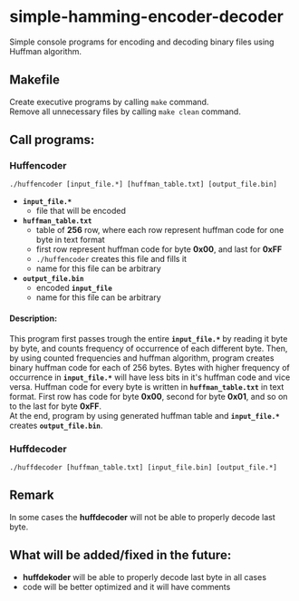 # simple-hamming-encoder-decoder
Simple console programs for encoding and decoding binary files using Huffman algorithm.<br />

## Makefile
Create executive programs by calling `make` command.<br />
Remove all unnecessary files by calling `make clean` command. 

## Call programs:

### Huffencoder
```
./huffencoder [input_file.*] [huffman_table.txt] [output_file.bin]
```
- **`input_file.*`** 
	* file that will be encoded
- **`huffman_table.txt`**
	* table of **256** row, where each row represent huffman code for one byte in text format
	* first row represent huffman code for byte **0x00**, and last for **0xFF**
	* ```./huffencoder``` creates this file and fills it
	* name for this file can be arbitrary
- **`output_file.bin`**
	* encoded **`input_file`**
	* name for this file can be arbitrary
	
#### Description:	
This program first passes trough the entire **`input_file.*`** by reading it byte by byte, and counts frequency of occurrence of each different byte. Then, by using counted frequencies and huffman algorithm, program creates binary huffman code for each of 256 bytes. Bytes with higher frequency of occurrence in **`input_file.*`** will have less bits in it's huffman code and vice versa. Huffman code for every byte is written in **`huffman_table.txt`** in text format. First row has code for byte **0x00**, second for byte **0x01**, and so on to the last for byte **0xFF**.</br>
At the end, program by using generated huffman table and **`input_file.*`** creates **`output_file.bin`**.
		
### Huffdecoder
```
./huffdecoder [huffman_table.txt] [input_file.bin] [output_file.*]
```
## Remark
In some cases the **huffdecoder** will not be able to properly decode last byte.
## What will be added/fixed in the future:
- **huffdekoder** will be able to properly decode last byte in all cases
- code will be better optimized and it will have comments

